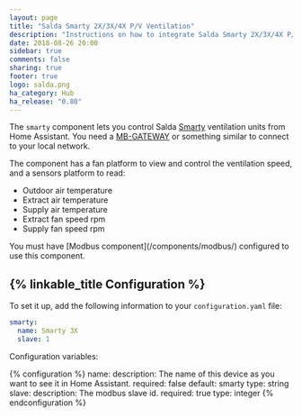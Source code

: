 ```yaml
---
layout: page
title: "Salda Smarty 2X/3X/4X P/V Ventilation"
description: "Instructions on how to integrate Salda Smarty 2X/3X/4X P/V ventilation systems into Home Assistant."
date: 2018-08-26 20:00
sidebar: true
comments: false
sharing: true
footer: true
logo: salda.png
ha_category: Hub
ha_release: "0.80"
---
```


The `smarty` component lets you control Salda [Smarty](http://www.salda.lt/en/products/category/compact-counter-flow-units) ventilation units from Home Assistant. You need a [MB-GATEWAY](http://www.salda.lt/en/products/item/5637227077) or something similar to connect to your local network.

The component has a fan platform to view and control the ventilation speed, and a sensors platform to read:
- Outdoor air temperature
- Extract air temperature
- Supply air temperature
- Extract fan speed rpm
- Supply fan speed rpm

<p class='note'>
You must have [Modbus component](/components/modbus/) configured to use this component.
</p>

## {% linkable_title Configuration %}

To set it up, add the following information to your `configuration.yaml` file:

```yaml
smarty:
  name: Smarty 3X
  slave: 1
```

Configuration variables:

{% configuration %}
name:
  description: The name of this device as you want to see it in Home Assistant.
  required: false
  default: smarty
  type: string
slave:
  description: The modbus slave id.
  required: true
  type: integer
{% endconfiguration %}
